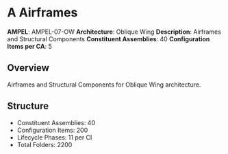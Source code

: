 # A Airframes

**AMPEL**: AMPEL-07-OW
**Architecture**: Oblique Wing
**Description**: Airframes and Structural Components
**Constituent Assemblies**: 40
**Configuration Items per CA**: 5

## Overview
Airframes and Structural Components for Oblique Wing architecture.

## Structure
- Constituent Assemblies: 40
- Configuration Items: 200
- Lifecycle Phases: 11 per CI
- Total Folders: 2200
